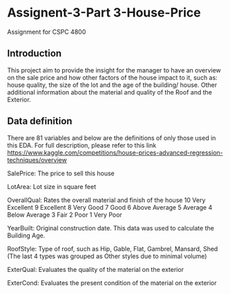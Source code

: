 # Assignent-3-Part 3-House-Price
Assignment for CSPC 4800

## Introduction
This project aim to provide the insight for the manager to have an overview on the sale price and how other factors of the house impact to it, such as: house quality, the size of the lot and the age of the building/ house.
Other additional information about the material and quality of the Roof and the Exterior.

## Data definition
There are 81 variables and below are the definitions of only those used in this EDA. For full description, please refer to this link https://www.kaggle.com/competitions/house-prices-advanced-regression-techniques/overview

SalePrice: The price to sell this house

LotArea: Lot size in square feet

OverallQual: Rates the overall material and finish of the house
       10	Very Excellent
       9	Excellent
       8	Very Good
       7	Good
       6	Above Average
       5	Average
       4	Below Average
       3	Fair
       2	Poor
       1	Very Poor

YearBuilt: Original construction date. This data was used to calculate the Building Age.

RoofStyle: Type of roof, such as Hip, Gable, Flat, Gambrel, Mansard, Shed (The last 4 types was grouped as Other styles due to minimal volume)

ExterQual: Evaluates the quality of the material on the exterior 

ExterCond: Evaluates the present condition of the material on the exterior
		
       
